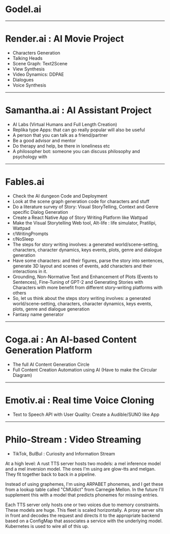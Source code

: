 # Godel.ai

---

# Render.ai : AI Movie Project

- Characters Generation
- Talking Heads
- Scene Graph: Text2Scene
- View Synthesis
- Video Dynamics: DDPAE
- Dialogues
- Voice Synthesis

---

# Samantha.ai : AI Assistant Project

- AI Labs (Virtual Humans and Full Length Creation)
- Replika type Apps: that can go really popular will also be useful
- A person that you can talk as a friend/partner
- Be a good advisor and mentor
- Do therapy and help, be there in loneliness etc
- A philosopher bot: someone you can discuss philosophy and psychology with

---

# Fables.ai

- Check the AI dungeon Code and Deployment
- Look at the scene graph generation code for characters and stuff
- Do a literature survey of Story: Visual StoryTelling, Context and Genre specific Dialog Generation
- Create a React Native App of Story Writing Platform like Wattpad
- Make the Visual Storytelling Web tool, Alt-life : life simulator, Pratilipi, Wattpad
- r/WritingPrompts
- r/NoSleep
- The steps for story writing involves: a generated world/scene-setting, characters, character dynamics, keys events, plots, genre and dialogue generation
- Have some characters: and their figures, parse the story into sentences, generate 3D layout and scenes of events, add characters and their interactions in it.
- Grounding, Non-Normative Text and Enhancement of Plots (Events to Sentences), Fine-Tuning of GPT-2 and Generating Stories with Characters with more benefit from different story-writing platforms with others
- So, let us think about the steps story writing involves: a generated world/scene-setting, characters, character dynamics, keys events, plots, genre and dialogue generation
- Fantasy name generator

---

# Coga.ai : An AI-based Content Generation Platform

- The full AI Content Generation Circle
- Full Content Creation Automation using AI (Have to make the Circular Diagram)

---

# Emotiv.ai : Real time Voice Cloning

- Text to Speech API with User Quality: Create a Audible/SUNO like App

---

# Philo-Stream : Video Streaming

- TikTok, BulBul : Curiosity and Information Stream

At a high level:
A rust TTS server hosts two models: a mel inference model and a mel inversion model. The ones I'm using are glow-tts and melgan. They fit together back to back in a pipeline.

Instead of using graphemes, I'm using ARPABET phonemes, and I get these from a lookup table called "CMUdict" from Carnegie Mellon. In the future I'll supplement this with a model that predicts phonemes for missing entries.

Each TTS server only hosts one or two voices due to memory constraints. These models are huge. This fleet is scaled horizontally. A proxy server sits in front and decodes the request and directs it to the appropriate backend based on a ConfigMap that associates a service with the underlying model. Kubernetes is used to wire all of this up.
